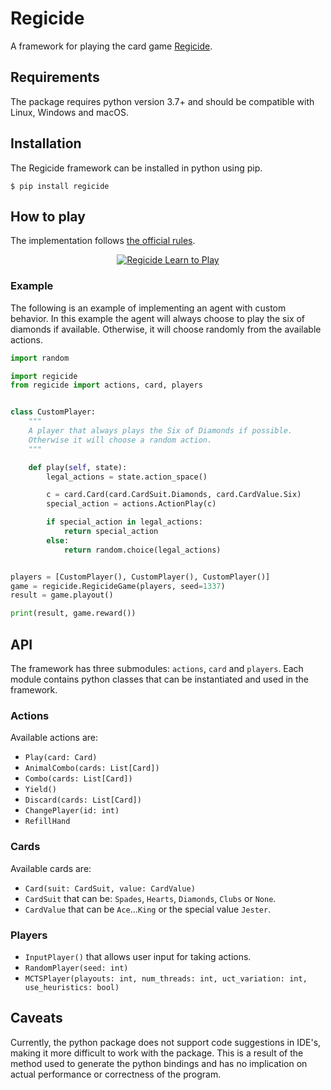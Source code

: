 # Regicide
A framework for playing the card game [Regicide](https://www.badgersfrommars.com/regicide/).

## Requirements
The package requires python version 3.7+ and should be compatible with Linux, Windows and macOS.

## Installation
The Regicide framework can be installed in python using pip.
```shell
$ pip install regicide
```

## How to play
The implementation follows [the official rules](https://www.badgersfrommars.com/assets/RegicideRulesA4.pdf).

<p align="center">
<a href="http://www.youtube.com/watch?feature=player_embedded&v=7XoRlKzLobk" target="_blank"><img src="http://img.youtube.com/vi/7XoRlKzLobk/0.jpg" alt="Regicide Learn to Play"/></a>
</p>

### Example
The following is an example of implementing an agent with custom behavior. In this example the agent will always choose to play the six of diamonds if available. Otherwise, it will choose randomly from the available actions.
```python
import random

import regicide
from regicide import actions, card, players


class CustomPlayer:
    """
    A player that always plays the Six of Diamonds if possible.
    Otherwise it will choose a random action.
    """

    def play(self, state):
        legal_actions = state.action_space()

        c = card.Card(card.CardSuit.Diamonds, card.CardValue.Six)
        special_action = actions.ActionPlay(c)

        if special_action in legal_actions:
            return special_action
        else:
            return random.choice(legal_actions)


players = [CustomPlayer(), CustomPlayer(), CustomPlayer()]
game = regicide.RegicideGame(players, seed=1337)
result = game.playout()

print(result, game.reward())
```

## API
The framework has three submodules: `actions`, `card` and `players`. Each module contains python classes that can be instantiated and used in the framework.

### Actions
Available actions are:
- `Play(card: Card)`
- `AnimalCombo(cards: List[Card])`
- `Combo(cards: List[Card])`
- `Yield()`
- `Discard(cards: List[Card])`
- `ChangePlayer(id: int)`
- `RefillHand`

### Cards
Available cards are:
- `Card(suit: CardSuit, value: CardValue)`
- `CardSuit` that can be: `Spades`, `Hearts`, `Diamonds`, `Clubs` or `None`.
- `CardValue` that can be `Ace`...`King` or the special value `Jester`.

### Players
- `InputPlayer()` that allows user input for taking actions.
- `RandomPlayer(seed: int)`
- `MCTSPlayer(playouts: int, num_threads: int, uct_variation: int, use_heuristics: bool)`

## Caveats
Currently, the python package does not support code suggestions in IDE's, making it more difficult to work with the package. This is a result of the method used to generate the python bindings and has no implication on actual performance or correctness of the program.
